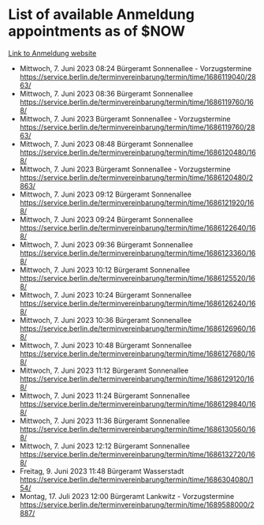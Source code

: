 # List of available Anmeldung appointments as of $NOW
[Link to Anmeldung website](https://service.berlin.de/terminvereinbarung/termin/tag.php?termin=1&anliegen[]=120686&dienstleisterlist=122210,122217,327316,122219,327312,122227,327314,122231,327346,122243,327348,122254,122252,329742,122260,329745,122262,329748,122271,327278,122273,327274,122277,327276,330436,122280,327294,122282,327290,122284,327292,122291,327270,122285,327266,122286,327264,122296,327268,150230,329760,122297,327286,122294,327284,122312,329763,122314,329775,122304,327330,122311,327334,122309,327332,317869,122281,327352,122279,329772,122283,122276,327324,122274,327326,122267,329766,122246,327318,122251,327320,122257,327322,122208,327298,122226,327300&herkunft=http%3A%2F%2Fservice.berlin.de%2Fdienstleistung%2F120686%2F)
- Mittwoch, 7. Juni 2023 08:24 Bürgeramt Sonnenallee - Vorzugstermine https://service.berlin.de/terminvereinbarung/termin/time/1686119040/2863/
- Mittwoch, 7. Juni 2023 08:36 Bürgeramt Sonnenallee https://service.berlin.de/terminvereinbarung/termin/time/1686119760/168/
- Mittwoch, 7. Juni 2023  Bürgeramt Sonnenallee - Vorzugstermine https://service.berlin.de/terminvereinbarung/termin/time/1686119760/2863/
- Mittwoch, 7. Juni 2023 08:48 Bürgeramt Sonnenallee https://service.berlin.de/terminvereinbarung/termin/time/1686120480/168/
- Mittwoch, 7. Juni 2023  Bürgeramt Sonnenallee - Vorzugstermine https://service.berlin.de/terminvereinbarung/termin/time/1686120480/2863/
- Mittwoch, 7. Juni 2023 09:12 Bürgeramt Sonnenallee https://service.berlin.de/terminvereinbarung/termin/time/1686121920/168/
- Mittwoch, 7. Juni 2023 09:24 Bürgeramt Sonnenallee https://service.berlin.de/terminvereinbarung/termin/time/1686122640/168/
- Mittwoch, 7. Juni 2023 09:36 Bürgeramt Sonnenallee https://service.berlin.de/terminvereinbarung/termin/time/1686123360/168/
- Mittwoch, 7. Juni 2023 10:12 Bürgeramt Sonnenallee https://service.berlin.de/terminvereinbarung/termin/time/1686125520/168/
- Mittwoch, 7. Juni 2023 10:24 Bürgeramt Sonnenallee https://service.berlin.de/terminvereinbarung/termin/time/1686126240/168/
- Mittwoch, 7. Juni 2023 10:36 Bürgeramt Sonnenallee https://service.berlin.de/terminvereinbarung/termin/time/1686126960/168/
- Mittwoch, 7. Juni 2023 10:48 Bürgeramt Sonnenallee https://service.berlin.de/terminvereinbarung/termin/time/1686127680/168/
- Mittwoch, 7. Juni 2023 11:12 Bürgeramt Sonnenallee https://service.berlin.de/terminvereinbarung/termin/time/1686129120/168/
- Mittwoch, 7. Juni 2023 11:24 Bürgeramt Sonnenallee https://service.berlin.de/terminvereinbarung/termin/time/1686129840/168/
- Mittwoch, 7. Juni 2023 11:36 Bürgeramt Sonnenallee https://service.berlin.de/terminvereinbarung/termin/time/1686130560/168/
- Mittwoch, 7. Juni 2023 12:12 Bürgeramt Sonnenallee https://service.berlin.de/terminvereinbarung/termin/time/1686132720/168/
- Freitag, 9. Juni 2023 11:48 Bürgeramt Wasserstadt https://service.berlin.de/terminvereinbarung/termin/time/1686304080/154/
- Montag, 17. Juli 2023 12:00 Bürgeramt Lankwitz - Vorzugstermine https://service.berlin.de/terminvereinbarung/termin/time/1689588000/2887/
